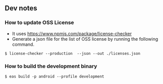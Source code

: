 ## Dev notes

### How to update OSS License

- It uses https://www.npmjs.com/package/license-checker
- Generate a json file for the list of OSS license by running the following command.

```
$ license-checker --production  --json --out ./licenses.json
```

### How to build the development binary

```
$ eas build -p android --profile development
```
